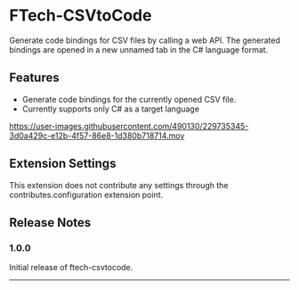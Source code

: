# FTech-CSVtoCode

Generate code bindings for CSV files by calling a web API.
The generated bindings are opened in a new unnamed tab in the C# language format.

## Features

* Generate code bindings for the currently opened CSV file.
* Currently supports only C# as a target language

https://user-images.githubusercontent.com/490130/229735345-3d0a429c-e12b-4f57-86e8-1d380b718714.mov


## Extension Settings

This extension does not contribute any settings through the contributes.configuration extension point.

## Release Notes

### 1.0.0

Initial release of ftech-csvtocode.

---


